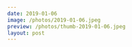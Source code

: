```yaml
---
date: 2019-01-06
image: /photos/2019-01-06.jpeg
preview: /photos/thumb-2019-01-06.jpeg
layout: post
---
```



